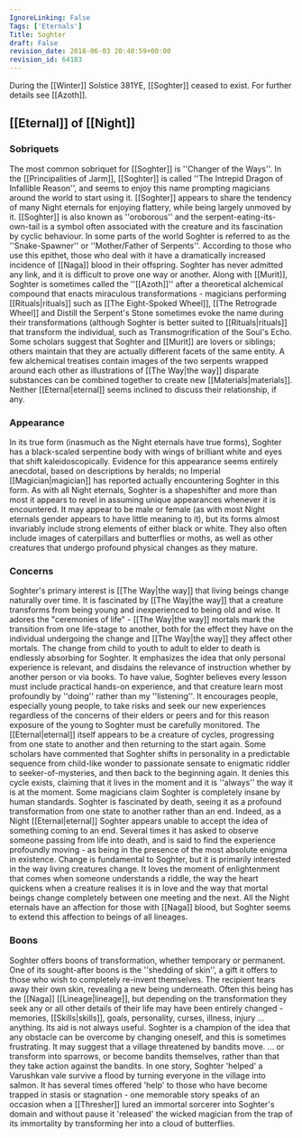 ```yaml
---
IgnoreLinking: False
Tags: ['Eternals']
Title: Soghter
draft: False
revision_date: 2018-06-03 20:48:59+00:00
revision_id: 64183
---
```


During the [[Winter]] Solstice 381YE, [[Soghter]] ceased to exist. For further details see [[Azoth]].
## [[Eternal]] of [[Night]]
### Sobriquets
The most common sobriquet for [[Soghter]] is ''Changer of the Ways''.
In the [[Principalities of Jarm]], [[Soghter]] is called ''The Intrepid Dragon of Infallible Reason'', and seems to enjoy this name prompting magicians around the world to start using it. [[Soghter]] appears to share the tendency of many Night eternals for enjoying flattery, while being largely unmoved by it. [[Soghter]] is also known as ''oroborous'' and the serpent-eating-its-own-tail is a symbol often associated with the creature and its fascination by cyclic behaviour.
In some parts of the world Soghter is referred to as the ''Snake-Spawner'' or ''Mother/Father of Serpents''. According to those who use this epithet, those who deal with it have a dramatically increased incidence of [[Naga]] blood in their offspring. Soghter has never admitted any link, and it is difficult to prove one way or another.
Along with [[Murit]], Soghter is sometimes called the ''[[Azoth]]'' after a theoretical alchemical compound that enacts miraculous transformations - magicians performing [[Rituals|rituals]] such as [[The Eight-Spoked Wheel]], [[The Retrograde Wheel]] and Distill the Serpent's Stone sometimes evoke the name during their transformations (although Soghter is better suited to [[Rituals|rituals]] that transform the individual, such as Transmogrification of the Soul's Echo. Some scholars suggest that Soghter and [[Murit]] are lovers or siblings; others maintain that they are actually different facets of the same entity. A few alchemical treatises contain images of the two serpents wrapped around each other as illustrations of [[The Way|the way]] disparate substances can be combined together to create new [[Materials|materials]]. Neither [[Eternal|eternal]] seems inclined to discuss their relationship, if any.
### Appearance
In its true form (inasmuch as the Night eternals have true forms), Soghter has a black-scaled serpentine body with wings of brilliant white and eyes that shift kaleidoscopically. Evidence for this appearance seems entirely anecdotal, based on descriptions by heralds; no Imperial [[Magician|magician]] has reported actually encountering Soghter in this form. As with all Night eternals, Soghter is a shapeshifter and more than most it appears to revel in assuming unique appearances whenever it is encountered. It may appear to be male or female (as with most Night eternals gender appears to have little meaning to it), but its forms almost invariably include strong elements of either black or white. They also often include images of caterpillars and butterflies or moths, as well as other creatures that undergo profound physical changes as they mature.
### Concerns
Soghter's primary interest is [[The Way|the way]] that living beings change naturally over time. It is fascinated by [[The Way|the way]] that a creature transforms from being young and inexperienced to being old and wise. It adores the "ceremonies of life" - [[The Way|the way]] mortals mark the transition from one life-stage to another, both for the effect they have on the individual undergoing the change and [[The Way|the way]] they affect other mortals. The change from child to youth to adult to elder to death is endlessly absorbing for Soghter.
It emphasizes the idea that only personal experience is relevant, and disdains the relevance of instruction whether by another person or via books. To have value, Soghter believes every lesson must include practical hands-on experience, and that creature learn most profoundly by ''doing'' rather than my ''listening''. It encourages people, especially young people, to take risks and seek our new experiences regardless of the concerns of their elders or peers and for this reason exposure of the young to Soghter must be carefully monitored.
The [[Eternal|eternal]] itself appears to be a creature of cycles, progressing from one state to another and then returning to the start again. Some scholars have commented that Soghter shifts in personality in a predictable sequence from child-like wonder to passionate sensate to enigmatic riddler to seeker-of-mysteries, and then back to the beginning again. It denies this cycle exists, claiming that it lives in the moment and it is ''always'' the way it is at the moment. Some magicians claim Soghter is completely insane by human standards.
Soghter is fascinated by death, seeing it as a profound transformation from one state to another rather than an end. Indeed, as a Night [[Eternal|eternal]] Soghter appears unable to accept the idea of something coming to an end. Several times it has asked to observe someone passing from life into death, and is said to find the experience profoundly moving - as being in the presence of the most absolute enigma in existence. 
Change is fundamental to Soghter, but it is primarily interested in the way living creatures change. It loves the moment of enlightenment that comes when someone understands a riddle, the way the heart quickens when a creature realises it is in love and the way that mortal beings change completely between one meeting and the next.
All the Night eternals have an affection for those with [[Naga]] blood, but Soghter seems to extend this affection to beings of all lineages.
### Boons
Soghter offers boons of transformation, whether temporary or permanent. One of its sought-after boons is the ''shedding of skin'', a gift it offers to those who wish to completely re-invent themselves. The recipient tears away their own skin, revealing a new being underneath. Often this being has the [[Naga]] [[Lineage|lineage]], but depending on the transformation they seek any or all other details of their life may have been entirely changed - memories, [[Skills|skills]], goals, personality, curses, illness, injury ... anything.
Its aid is not always useful. Soghter is a champion of the idea that any obstacle can be overcome by changing oneself, and this is sometimes frustrating. It may suggest that a village threatened by bandits move. ... or transform into sparrows, or become bandits themselves, rather than that they take action against the bandits. In one story, Soghter 'helped' a Varushkan vale survive a flood by turning everyone in the village into salmon. 
It has several times offered 'help' to those who have become trapped in stasis or stagnation - one memorable story speaks of an occasion when a [[Thresher]] lured an immortal sorcerer into Soghter's domain and without pause it 'released' the wicked magician from the trap of its immortality by transforming her into a cloud of butterflies.